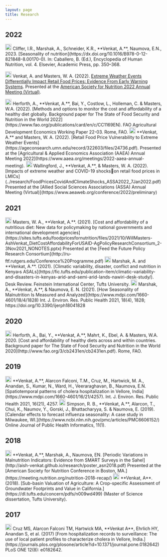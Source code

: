 ```yaml
---
layout: page
title: Research
---
```


## 2022

<img src="../img/icon_bookchapter.png" height="20px">
Cliffer, I.R., Marshak, A., Schneider, K.R., **Venkat, A.**, Naumova, E.N., 2023. [Seasonality of nutrition](https://dx.doi.org/10.1016/B978-0-12-821848-8.00170-0). In: Caballero, B. (Ed.), Encyclopedia of Human Nutrition, vol. 4. Elsevier, Academic Press, pp. 350–368. 

<img src="../img/icon_presentation.png" height="20px"> Venkat, A. and Masters, W. A. (2022). [Extreme Weather Events Differentially Impact Retail Food Prices: Evidence From Early Warning Systems](https://aish-venkat.github.io/research/Venkat_ClimateShocksFoodPrices_ASN2022.pdf). Presented at the [American Society for Nutrition 2022 Annual Meeting (Virtual)](https://nutrition.org/nutrition-2022-live-online/program/). 

<img src="../img/icon_report.png" height="20px">
Herforth, A., **Venkat, A.**, Bai, Y., Costlow, L., Holleman, C. & Masters, W.A. (2022). [Methods and options to monitor the cost and affordability of a healthy diet globally. Background paper for The State of Food Security and Nutrition in the World 2022](https://www.fao.org/publications/card/en/c/CC1169EN). FAO Agricultural Development Economics Working Paper 22-03. Rome, FAO.

<img src="../img/icon_conferencepaper.png" height="20px">
**Venkat, A.** and Masters, W. A. (2022). [Retail Food Price Vulnerability to Extreme Weather Events](https://ageconsearch.umn.edu/record/322603/files/24736.pdf). Presented at the [Agricultural & Applied Economics Association (AAEA) Annual Meeting 2022](https://www.aaea.org/meetings/2022-aaea-annual-meeting). 

<img src="../img/icon_conferencepaper.png" height="20px">
Wallingford, J., **Venkat, A.**, & Masters, W. A. (2022). [Impacts of extreme weather and COVID-19 shockson retail food prices in LMICs](../research/FoodPricesCovidAndClimateShocks_ASSA2022_7Jan2022.pdf) Presented at the [Allied Social Sciences Associations (ASSA) Annual Meeting (Virtual)](https://www.aeaweb.org/conference/2022/preliminary)

## 2021

<img src="../img/icon_presentation.png" height="20px">
Masters, W. A., **Venkat, A.**. (2021). [Cost and affordability of a nutritious diet: New data for policymaking by national governments and international development agencies](https://sites.tufts.edu/foodpricesfornutrition/files/2021/10/WillMasters-AshVenkat_DietCostAffordabilityForUSAID-AgPolicyResearchConsortium_2-3Nov2021_NONOTES.pptx) Presented at the [Feed the Future Policy Research Consortium](http://ru-ftf.rutgers.edu/Conference%20Programme.pdf)

<img src="../img/icon_report.png" height="20px">
Marshak, A. and **Venkat, A.**. (2021). [Climatic variability, disaster, conflict and nutrition in Kenya›s ASALs](https://fic.tufts.edu/publication-item/climatic-variability-and-disasters-in-kenyas-arid-and-semi-arid-lands-nawiri-desk-study/). Desk Review. Feinstein International Center, Tufts University.

<img src="../img/icon_journalarticle.png" height="20px">
Marshak, A., **Venkat, A.**, & Naumova, E. N. (2021). [How Seasonality of Malnutrition Is Measured and Analyzed](https://www.mdpi.com/1660-4601/18/4/1828) Int. J. Environ. Res. Public Health 2021, 18(4), 1828; https://doi.org/10.3390/ijerph18041828

## 2020

<img src="../img/icon_report.png" height="20px">
Herforth, A., Bai, Y., **Venkat, A.**, Mahrt, K., Ebel, A. & Masters, W.A. 2020. [Cost and affordability of healthy diets across and within countries. Background paper for The State of Food Security and Nutrition in the World 2020](http://www.fao.org/3/cb2431en/cb2431en.pdf). Rome, FAO.

## 2019 

<img src="../img/icon_journalarticle.png" height="20px">
**Venkat, A.**, Alarcon Falconi, T.M., Cruz, M., Hartwick, M. A., Anandan, S., Kumar, N., Ward, H., Veeraraghavan, B., Naumova, E.N. [Spatiotemporal patterns of cholera hospitalization in Vellore, India](https://www.mdpi.com/1660-4601/16/21/4257). Int. J. Environ. Res. Public Health 2021, 16(21), 4257.

<img src="../img/icon_journalarticle.png" height="20px">
Simpson, R. B., **Venkat, A.**, Alarcon, T., Chui, K., Naumov, Y., Gorski, J., Bhattacharyya, S. & Naumova, E. (2019). [Calendar effects to forecast influenza seasonality: A case study in Milwaukee, WI.](https://www.ncbi.nlm.nih.gov/pmc/articles/PMC6606152/) Online Journal of Public Health Informatics, 11(1).

## 2018

<img src="../img/icon_conferenceposter.png" height="20px">
**Venkat, A.**, Marshak, A., Naumova, EN. [Periodic Variations in Malnutrition Indicators: Evidence from SMART Surveys in the Sahel](http://aish-venkat.github.io/research/poster_asn2018.pdf) Presented at the [American Society for Nutrition Conference in Boston, MA.](https://meeting.nutrition.org/nutrition-2018-recap/)

<img src="../img/icon_thesis.png" height="20px">
**Venkat, A**. (2018). [Sub-basin Valuation of Agriculture: A Crop-specific Assessment of Groundwater Footprints and Value in California.](https://dl.tufts.edu/concern/pdfs/n009wd499) (Master of Science dissertation, Tufts University).

## 2017

<img src="../img/icon_journalarticle.png" height="20px">
Cruz MS, Alarcon Falconi TM, Hartwick MA, **Venkat A**, Ehrlich HY, Anandan S, et al. (2017) [From hospitalization records to surveillance: The use of local patient profiles to characterize cholera in Vellore, India.](https://journals.plos.org/plosone/article?id=10.1371/journal.pone.0182642) PLoS ONE 12(8): e0182642.
